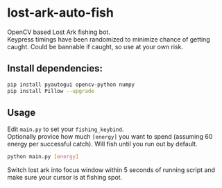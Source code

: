 # lost-ark-auto-fish
OpenCV based Lost Ark fishing bot. <br>
Keypress timings have been randomized to minimize chance of getting caught. Could be bannable if caught, so use at your own risk.

## Install dependencies:
```bash
pip install pyautogui opencv-python numpy
pip install Pillow --upgrade
```

## Usage
Edit `main.py` to set your `fishing_keybind`. <br>
Optionally provice how much `[energy]` you want to spend (assuming 60 energy per successful catch). Will fish until you run out by default.
```bash
python main.py [energy]
```
Switch lost ark into focus window within 5 seconds of running script and make sure your cursor is at fishing spot. <br>


